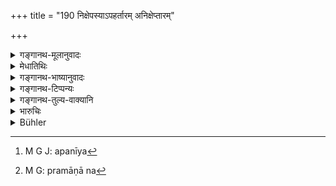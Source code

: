 +++
title = "190 निक्षेपस्याऽपहर्तारम् अनिक्षेप्तारम्"

+++

<details><summary>गङ्गानथ-मूलानुवादः</summary>

The appropriator of a deposit, as also one who has not deposited anything (and yet asks for it),—the king shall test by all methods, as also by means of oaths and ordeals prescribed in the scriptures.—(190)
</details>

<details><summary>मेधातिथिः</summary>

हरति यो निक्षिप्तम् असाक्षिकम्, यो ऽप्य् अनिक्षिप्य[^६०६] नीत्वा वा याचते तम् **अन्विच्छेत्** । अन्वेषणा तत्त्वपरिज्ञाने यत्नः सर्वप्रमाणव्यापारेण । **उपायाः** प्रमाणानि[^६०७] सामादयो वा । तेन चलितवृत्तस्याप्रतिपाद्यमानस्य ताडनबन्धनाद्य् अपि महति धने चोरवत् तत्त्वप्रतिपत्त्यर्थं प्रयोज्यम् । न तत्त्वानिश्चये निग्रहः । **वैदिक**ग्रहणं स्तुत्यर्थम् ॥ ८.१९० ॥


[^६०७]:
     M G: pramāṇā na


[^६०६]:
     M G J: apanīya
</details>

<details><summary>गङ्गानथ-भाष्यानुवादः</summary>

He who appropriates the deposit placed with him, in the absence of
witnesses, and he who, having received it back, asks for it again,—both
these the king shall ‘*test*’;—‘*testing*’ stands for *trying to find
out the truth*,—by employing ‘*all methods*’;—‘*methods*’ stands for
*proofs*. So that if the man is found to have fallen from the path of
rectitude and denies the deposit,—then recourse may he had to heating
and imprisonment also; specially when the property involved is a large
one, the same methods have to be employed as in the case of thieves. But
no punishment shall lte inflicted if there is uncertainty in the matter.

The epithet ‘*prescribed in the scriptures*’ has been added only by way
of praise of the means to be employed.—(190)
</details>

<details><summary>गङ्गानथ-टिप्पन्यः</summary>

‘*Sārvaiḥ upāyaiḥ*’—‘All kinds of evidence, the four expedients of
kindness and the rest, and also in the case of wicked people, beating
and imprisoning’ (Medhātithi, who is not rightly represented by
Buhler);—‘the four expedients of kindness and so forth’ (Govindarāja,
Kullūka and Rāghavānanda);—‘spies and the like’ (Nārāyaṇa).

This verse is quoted in *Parāśaramādhava* (Vyavahāra, p. 208), as laying
down punishment for the depositor and depository if proved to be
dishonest;—in *Kṛtyakalpataru*, (84a);—and in *Vīramitrodaya*
(Vyavahāra, 113a).
</details>

<details><summary>गङ्गानथ-तुल्य-वाक्यानि</summary>

**(verses 8.190-192)**

*Yājñavalkya* (2.66).—(See under 189.)

Do. (2.67).—‘If the depositary derives, by his own will, an advantage
from the deposit, he shall he made to pay to the depositor what he may
have gained, along with interest, and should also he lined.’

*Nārada* (2.7).—‘The wicked man who does not restore a deposit, on being
asked by the depositor to do so, shall be punished by the King. If the
deposit has been lost or destroyed, he shall make good its value.’

Do. (2.13).—‘He who fails to restore a deposit, and he who demands what
he never deposited, shall both be punished like thieves, and shall be
made to pay a sum equal in amount to the value of the deposit in
question.’

*Bṛhaspati* (12.11).—(See under 189.)

Do. (12.13).—‘He who, after receiving the deposit, denies the fact and
is convicted by the evidence of witnesses or ordeal, shall be compelled
to give up the deposit and to pay an equal amount as fine.’

*Arthaśāstra* (p. 73).—‘He who enjoys a sealed deposit should pay for
such use, in accordance with place and time; also a line of 12 *Paṇas*.
If the deposit becomes lost or damaged by such use, he shall bear the
cost of the article deposited, and also pay a fine of 21 *Paṇas'*
</details>

<details><summary>भारुचिः</summary>

यस् त्व् अपदेशाद् विना निक्षिप्तं याच्यमानो निक्षेप्त्रे न दद्यात्- असाक्षिके निक्षेप एतद् उच्यते । निक्षेप्ता वा गृहीत्वा पुनर् याचेत, अदत्वा वा । स राज्ञा प्राङ्विवाकेन वा सामादिभिः सर्वोपायैर् अन्वेष्य, तदसंभवे तु **शपथैश् चैव वैदिकैः** अग्निहरणादिभिः । **च**शब्दाल् लौकिका अपि कोशपानादयो ऽत्रानुरुध्यन्ते । कार्यसामान्याच् च निक्षेपविधेर् अन्यत्राप्य् एषाम् अप्रतिषेधः ॥ ८.१८९ ॥
</details>

<details><summary>Bühler</summary>

190	Him who appropriates a deposit and him (who asks for it) without having made it, (the judge) shall try by all (sorts of) means, and by the oaths prescribed in the Veda.
</details>
